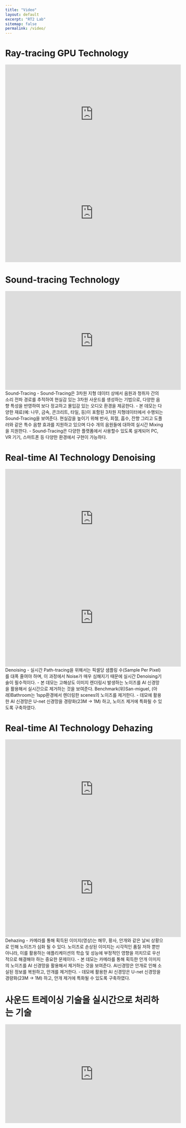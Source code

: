 ```yaml
---
title: "Video"
layout: default
excerpt: "RT2 Lab"
sitemap: false
permalink: /video/
---
```


# Ray-tracing GPU Technology

<iframe width="560" height="315" src="https://www.youtube.com/embed/h_AQ77AicD4?si=_XTByVeXvjnwCfl6" title="YouTube video player" frameborder="0" allow="accelerometer; autoplay; clipboard-write; encrypted-media; gyroscope; picture-in-picture; web-share" referrerpolicy="strict-origin-when-cross-origin" allowfullscreen></iframe>

<iframe width="560" height="315" src="https://www.youtube.com/embed/GpM-S8eVCNs" title="YouTube video player" frameborder="0" allow="accelerometer; autoplay; clipboard-write; encrypted-media; gyroscope; picture-in-picture" allowfullscreen></iframe>

# Sound-tracing Technology

<iframe width="560" height="315" src="https://www.youtube.com/embed/AOFmVFOSHE8?si=lrmkR3B9mwxGdT-z" title="YouTube video player" frameborder="0" allow="accelerometer; autoplay; clipboard-write; encrypted-media; gyroscope; picture-in-picture; web-share" referrerpolicy="strict-origin-when-cross-origin" allowfullscreen></iframe>
Sound-Tracing
- Sound-Tracing은 3차원 지형 데이터 상에서 음원과 청취자 간의 소리 전파 경로를 추적하여 현실감 있는 3차원 사운드를 생성하는 기법으로, 다양한 음향 특성을 반영하여 보다 정교하고 몰입감 있는 오디오 환경을 제공한다.
- 본 데모는 다양한 재료(예: 나무, 금속, 콘크리트, 타일, 등)이 포함된 3차원 지형데이터에서 수행되는 Sound-Tracing을 보여준다. 현실감을 높이기 위해 반사, 회절, 흡수, 잔향 그리고 도플러와 같은 특수 음향 효과를 지원하고 있으며 다수 개의 음원들에 대하여 실시간 Mixing을 지원한다.
- Sound-Tracing은 다양한 플랫폼에서 사용할수 있도록 설계되어 PC, VR 기기, 스마트폰 등 다양한 환경에서 구현이 가능하다.

# Real-time AI Technology Denoising

<iframe width="560" height="315" src="https://www.youtube.com/embed/ItnCp5CjGwo?si=QWgWsiSQwqMLiqR-" title="YouTube video player" frameborder="0" allow="accelerometer; autoplay; clipboard-write; encrypted-media; gyroscope; picture-in-picture; web-share" referrerpolicy="strict-origin-when-cross-origin" allowfullscreen></iframe>

<iframe width="560" height="315" src="https://www.youtube.com/embed/RxHUl1sTF5Y?si=v7vM5rYE2flf1Vml" title="YouTube video player" frameborder="0" allow="accelerometer; autoplay; clipboard-write; encrypted-media; gyroscope; picture-in-picture; web-share" referrerpolicy="strict-origin-when-cross-origin" allowfullscreen></iframe>
Denoising
- 실시간 Path-tracing을 위해서는 픽셀당 샘플링 수(Sample Per Pixel)를 대폭 줄여야 하며, 이 과정에서 Noise가 매우 심해지기 때문에 실시간 Denoising기술이 필수적이다.
- 본 데모는 고해상도 이미지 렌더링시 발생하는 노이즈를 AI 신경망을 활용해서 실시간으로 제거하는 것을 보여준다. Benchmark(위)San-miguel, (아래)Bathroom는 1spp환경에서 렌더링한 scenes의 노이즈를 제거한다.
- 데모에 활용한 AI 신경망은 U-net 신경망을 경량화(23M -> 1M) 하고, 노이즈 제거에 특화될 수 있도록 구축하였다.

# Real-time AI Technology Dehazing

<iframe width="560" height="315" src="https://www.youtube.com/embed/xxd2XIxQL4Y?si=BAdHCckw_ueC21YF" title="YouTube video player" frameborder="0" allow="accelerometer; autoplay; clipboard-write; encrypted-media; gyroscope; picture-in-picture; web-share" referrerpolicy="strict-origin-when-cross-origin" allowfullscreen></iframe>


<iframe width="560" height="315" src="https://www.youtube.com/embed/Yv-fr1wOTtg?si=4BpJ291ouhx-5yhC" title="YouTube video player" frameborder="0" allow="accelerometer; autoplay; clipboard-write; encrypted-media; gyroscope; picture-in-picture; web-share" referrerpolicy="strict-origin-when-cross-origin" allowfullscreen></iframe>
Dehazing
- 카메라를 통해 획득된 이미지(영상)는 해무, 황사, 안개와 같은 날씨 상황으로 인해 노이즈가 심화 될 수 있다. 노이즈로 손상된 이미지는 시각적인 품질 저하 뿐만 아니라, 이를 활용하는 애플리케이션의 학습 및 성능에 부정적인 영향을 끼치므로 우선적으로 해결해야 하는 중요한 문제이다.
- 본 데모는 카메라를 통해 획득한 안개 이미지의 노이즈를 AI 신경망을 활용해서 제거하는 것을 보여준다. AI신경망은 안개로 인해 소실된 정보를 복원하고, 안개를 제거한다.
- 데모에 활용한 AI 신경망은 U-net 신경망을 경량화(23M -> 1M) 하고, 안개 제거에 특화될 수 있도록 구축하였다.

# 사운드 트레이싱 기술을 실시간으로 처리하는 기술

<iframe width="560" height="315" src="https://youtu.be/22G3sJWjt3w?si=QNu8-a6CGerkT2Pv" title="YouTube video player" frameborder="0" allow="accelerometer; autoplay; clipboard-write; encrypted-media; gyroscope; picture-in-picture; web-share" referrerpolicy="strict-origin-when-cross-origin" allowfullscreen></iframe>